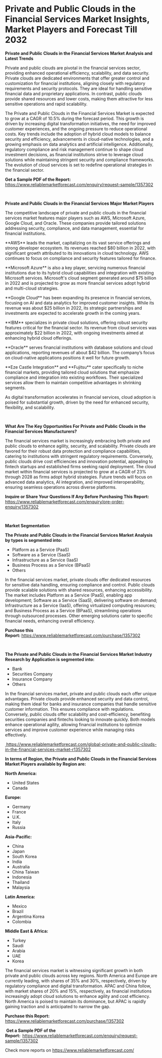 <p><h1>Private and Public Clouds in the Financial Services Market Insights, Market Players and Forecast Till 2032</h1></p><p><strong>Private and Public Clouds in the Financial Services Market Analysis and Latest Trends</strong></p>
<p><p>Private and public clouds are pivotal in the financial services sector, providing enhanced operational efficiency, scalability, and data security. Private clouds are dedicated environments that offer greater control and customization for financial institutions, aligning closely with regulatory requirements and security protocols. They are ideal for handling sensitive financial data and proprietary applications. In contrast, public clouds provide shared resources and lower costs, making them attractive for less sensitive operations and rapid scalability.</p><p>The Private and Public Clouds in the Financial Services Market is expected to grow at a CAGR of 10.5% during the forecast period. This growth is driven by increasing digital transformation initiatives, the need for improved customer experiences, and the ongoing pressure to reduce operational costs. Key trends include the adoption of hybrid cloud models to balance security and efficiency, advancements in cloud-native technologies, and a growing emphasis on data analytics and artificial intelligence. Additionally, regulatory compliance and risk management continue to shape cloud investment decisions, as financial institutions strive to leverage cloud solutions while maintaining stringent security and compliance frameworks. The evolution of cloud services is set to redefine operational strategies in the financial sector.</p></p>
<p><strong>Get a Sample PDF of the Report:&nbsp;</strong> <a href="https://www.reliablemarketforecast.com/enquiry/request-sample/1357302?utm_campaign=3129&utm_medium=2&utm_source=Github&utm_content=ia&utm_term=11032025&utm_id=private-and-public-clouds-in-the-financial-services">https://www.reliablemarketforecast.com/enquiry/request-sample/1357302</a></p>
<p>&nbsp;</p>
<p><strong>Private and Public Clouds in the Financial Services Major Market Players</strong></p>
<p><p>The competitive landscape of private and public clouds in the financial services market features major players such as AWS, Microsoft Azure, Google Cloud, and Oracle. These companies provide tailored solutions addressing security, compliance, and data management, essential for financial institutions.</p><p>**AWS** leads the market, capitalizing on its vast service offerings and strong developer ecosystem. Its revenues reached $80 billion in 2022, with significant growth attributed to its innovations in cloud technology. AWS continues to focus on compliance and security features tailored for finance.</p><p>**Microsoft Azure** is also a key player, servicing numerous financial institutions due to its hybrid cloud capabilities and integration with existing Microsoft services. Microsoft's cloud segment generated around $75 billion in 2022 and is projected to grow as more financial services adopt hybrid and multi-cloud strategies.</p><p>**Google Cloud** has been expanding its presence in financial services, focusing on AI and data analytics for improved customer insights. While its revenue was about $25 billion in 2022, its strategic partnerships and investments are expected to accelerate growth in the coming years.</p><p>**IBM** specializes in private cloud solutions, offering robust security features critical for the financial sector. Its revenue from cloud services was approximately $22 billion in 2022, with ongoing investments aimed at enhancing hybrid cloud offerings.</p><p>**Oracle** serves financial institutions with database solutions and cloud applications, reporting revenues of about $42 billion. The company’s focus on cloud-native applications positions it well for future growth.</p><p>**Eze Castle Integration** and **Fujitsu** cater specifically to niche financial markets, providing tailored cloud solutions that emphasize compliance and integration into existing workflows. Their specialized services allow them to maintain competitive advantages in shrinking segments. </p><p>As digital transformation accelerates in financial services, cloud adoption is poised for substantial growth, driven by the need for enhanced security, flexibility, and scalability.</p></p>
<p>&nbsp;</p>
<p><strong>What Are The Key Opportunities For Private and Public Clouds in the Financial Services Manufacturers?</strong></p>
<p><p>The financial services market is increasingly embracing both private and public clouds to enhance agility, security, and scalability. Private clouds are favored for their robust data protection and compliance capabilities, catering to institutions with stringent regulatory requirements. Conversely, public clouds drive cost efficiencies and innovation potential, appealing to fintech startups and established firms seeking rapid deployment. The cloud market within financial services is projected to grow at a CAGR of 23% through 2028 as firms adopt hybrid strategies. Future trends will focus on advanced data analytics, AI integration, and improved interoperability, ensuring seamless operations across diverse platforms.</p></p>
<p><strong>Inquire or Share Your Questions If Any Before Purchasing This Report:</strong> <a href="https://www.reliablemarketforecast.com/enquiry/pre-order-enquiry/1357302?utm_campaign=3129&utm_medium=2&utm_source=Github&utm_content=ia&utm_term=11032025&utm_id=private-and-public-clouds-in-the-financial-services">https://www.reliablemarketforecast.com/enquiry/pre-order-enquiry/1357302</a></p>
<p>&nbsp;</p>
<p><strong>Market Segmentation</strong></p>
<p><strong>The Private and Public Clouds in the Financial Services Market Analysis by types is segmented into:</strong></p>
<p><ul><li>Platform as a Service (PaaS)</li><li>Software as a Service (SaaS)</li><li>Infrastructure as a Service (IaaS)</li><li>Business Process as a Service (BPaaS)</li><li>Others</li></ul></p>
<p><p>In the financial services market, private clouds offer dedicated resources for sensitive data handling, ensuring compliance and control. Public clouds provide scalable solutions with shared resources, enhancing accessibility. The market includes Platform as a Service (PaaS), enabling app development; Software as a Service (SaaS), delivering software on demand; Infrastructure as a Service (IaaS), offering virtualized computing resources; and Business Process as a Service (BPaaS), streamlining operations through outsourced processes. Other emerging solutions cater to specific financial needs, enhancing overall efficiency.</p></p>
<p><strong>Purchase this Report:&nbsp;</strong><a href="https://www.reliablemarketforecast.com/purchase/1357302?utm_campaign=3129&utm_medium=2&utm_source=Github&utm_content=ia&utm_term=11032025&utm_id=private-and-public-clouds-in-the-financial-services">https://www.reliablemarketforecast.com/purchase/1357302</a></p>
<p>&nbsp;</p>
<p><strong>The Private and Public Clouds in the Financial Services Market Industry Research by Application is segmented into:</strong></p>
<p><ul><li>Bank</li><li>Securities Company</li><li>Insurance Company</li><li>Others</li></ul></p>
<p><p>In the financial services market, private and public clouds each offer unique advantages. Private clouds provide enhanced security and data control, making them ideal for banks and insurance companies that handle sensitive customer information. This ensures compliance with regulations. Conversely, public clouds offer scalability and cost-efficiency, benefiting securities companies and fintechs looking to innovate quickly. Both models enhance operational agility, allowing financial institutions to optimize services and improve customer experience while managing risks effectively.</p></p>
<p><a href="https://www.reliablemarketforecast.com/global-private-and-public-clouds-in-the-financial-services-market-r1357302?utm_campaign=3129&utm_medium=2&utm_source=Github&utm_content=ia&utm_term=11032025&utm_id=private-and-public-clouds-in-the-financial-services">&nbsp;https://www.reliablemarketforecast.com/global-private-and-public-clouds-in-the-financial-services-market-r1357302</a></p>
<p><strong>In terms of Region, the Private and Public Clouds in the Financial Services Market Players available by Region are:</strong></p>
<p>
    <p> <strong> North America: </strong>
        <ul>
            <li>United States</li>
            <li>Canada</li>
        </ul>
        </p> 
    <p> <strong> Europe: </strong>
        <ul>
            <li>Germany</li>
            <li>France</li>
            <li>U.K.</li>
            <li>Italy</li>
            <li>Russia</li>
        </ul>
        </p> 
    <p> <strong> Asia-Pacific: </strong>
        <ul>
            <li>China</li>
            <li>Japan</li>
            <li>South Korea</li>
            <li>India</li>
            <li>Australia</li>
            <li>China Taiwan</li>
            <li>Indonesia</li>
            <li>Thailand</li>
            <li>Malaysia</li>
        </ul>
        </p> 
    <p> <strong> Latin America: </strong>
        <ul>
            <li>Mexico</li>
            <li>Brazil</li>
            <li>Argentina Korea</li>
            <li>Colombia</li>
        </ul>
        </p> 
    <p> <strong> Middle East & Africa: </strong>
        <ul>
            <li>Turkey</li>
            <li>Saudi</li>
            <li>Arabia</li>
            <li>UAE</li>
            <li>Korea</li>
        </ul>
    </p>
    </p>
<p><p>The financial services market is witnessing significant growth in both private and public clouds across key regions. North America and Europe are currently leading, with shares of 35% and 30%, respectively, driven by regulatory compliance and digital transformation. APAC and China follow, with market shares of 20% and 15%, respectively, as financial institutions increasingly adopt cloud solutions to enhance agility and cost efficiency. North America is poised to maintain its dominance, but APAC is rapidly gaining traction and is anticipated to narrow the gap.</p></p>
<p><strong>Purchase this Report: </strong><a href="https://www.reliablemarketforecast.com/purchase/1357302?utm_campaign=3129&utm_medium=2&utm_source=Github&utm_content=ia&utm_term=11032025&utm_id=private-and-public-clouds-in-the-financial-services">https://www.reliablemarketforecast.com/purchase/1357302</a></p>
<p>&nbsp;<strong>Get a Sample PDF of the Report:&nbsp;&nbsp;</strong><a href="https://www.reliablemarketforecast.com/enquiry/request-sample/1357302?utm_campaign=3129&utm_medium=2&utm_source=Github&utm_content=ia&utm_term=11032025&utm_id=private-and-public-clouds-in-the-financial-services">https://www.reliablemarketforecast.com/enquiry/request-sample/1357302</a></p>
<p><strong></strong></p>
<p>Check more reports on <a href="https://www.reliablemarketforecast.com/?utm_campaign=3129&utm_medium=2&utm_source=Github&utm_content=ia&utm_term=11032025&utm_id=private-and-public-clouds-in-the-financial-services">https://www.reliablemarketforecast.com/</a></p>